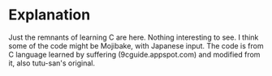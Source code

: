 # Explanation
Just the remnants of learning C are here.
Nothing interesting to see.
I think some of the code might be Mojibake, with Japanese input.
The code is from C language learned by suffering (9cguide.appspot.com) and modified from it, also tutu-san's original.